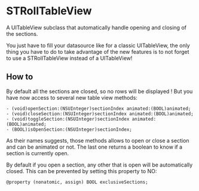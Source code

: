 STRollTableView
===============

A UITableView subclass that automatically handle opening and closing of the sections.

You just have to fill your datasource like for a classic UITableView, the only thing you have to do to take advantage of the new features is to not forget to use a STRollTableView instead of a UITableView!

## How to

By default all the sections are closed, so no rows will be displayed !
But you have now access to several new table view methods:

```
- (void)openSection:(NSUInteger)sectionIndex animated:(BOOL)animated;
- (void)closeSection:(NSUInteger)sectionIndex animated:(BOOL)animated;
- (void)toggleSection:(NSUInteger)sectionIndex animated:(BOOL)animated;
- (BOOL)isOpenSection:(NSUInteger)sectionIndex;
```
As their names suggests, those methods allows to open or close a section and can be animated or not. The last one returns a boolean to know if a section is currently open.

By default if you open a section, any other that is open will be automatically closed.
This can be prevented by setting this property to NO:

```
@property (nonatomic, assign) BOOL exclusiveSections;
```
